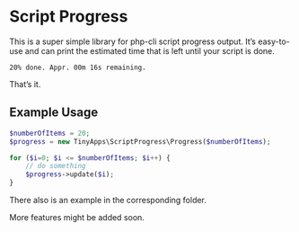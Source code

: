 # Script Progress
This is a super simple library for php-cli script progress output. It’s easy-to-use and can print the estimated time that is left until your script is done.

`20% done. Appr. 00m 16s remaining.`

That’s it.

## Example Usage
```php
$numberOfItems = 20;
$progress = new TinyApps\ScriptProgress\Progress($numberOfItems);

for ($i=0; $i <= $numberOfItems; $i++) {
    // do something
    $progress->update($i);
}
```

There also is an example in the corresponding folder.

More features might be added soon.